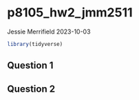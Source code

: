 p8105_hw2_jmm2511
================
Jessie Merrifield
2023-10-03

``` r
library(tidyverse)
```

## Question 1

## Question 2
